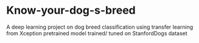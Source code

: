 # Know-your-dog-s-breed
A deep learning project on dog breed classification using transfer learning from Xception pretrained model trained/ tuned on StanfordDogs dataset
